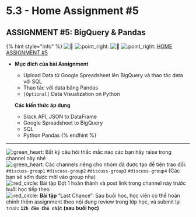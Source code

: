 # 5.3 - Home Assignment \#5

## **ASSIGNMENT \#5:** BigQuery & Pandas

{% hint style="info" %}
![:tada:](https://a.slack-edge.com/production-standard-emoji-assets/13.0/apple-medium/1f389.png) ![:point\_right:](https://a.slack-edge.com/production-standard-emoji-assets/13.0/apple-medium/1f449.png) ![:tada:](https://a.slack-edge.com/production-standard-emoji-assets/13.0/apple-medium/1f389.png) ![:point\_right:](https://a.slack-edge.com/production-standard-emoji-assets/13.0/apple-medium/1f449.png) [HOME ASSIGNMENT \#5](https://github.com/anhdanggit/atom-assignments/tree/main/assignment_5)

* **Mục đích của bài Assignment**

  * Upload Data từ Google Spreadsheet lên BigQuery và thao tác data với SQL
  * Thao tác với data bằng Pandas
  * `[Optional]` Data Visualization on Python

  **Các kiến thức áp dụng**

  * Slack API, JSON to DataFrame
  * Google Spreadsheet to BigQuery
  * SQL
  * Python Pandas
{% endhint %}

----  
![:green\_heart:](https://a.slack-edge.com/production-standard-emoji-assets/13.0/apple-medium/1f49a.png)  Bất kỳ câu hỏi thắc mắc nào các bạn hãy raise trong channel này nhé  
![:green\_heart:](https://a.slack-edge.com/production-standard-emoji-assets/13.0/apple-medium/1f49a.png) Các channels riêng cho nhóm đã được tạo để tiện trao đổi: `#discuss-group1` `#discuss-group2` `#discuss-group3` `#discuss-group4` \(Các bạn sẽ sớm được mời vào group nha\)  
![:red\_circle:](https://a.slack-edge.com/production-standard-emoji-assets/13.0/apple-medium/1f534.png) Bài tập Đợt 1 hoàn thành và post link trong channel này trước buổi học tiếp theo  
![:red\_circle:](https://a.slack-edge.com/production-standard-emoji-assets/13.0/apple-medium/1f534.png) **Bài tập** “Last Chance”: Sau buổi học, học viên có thể hoàn chỉnh thêm assignment theo nội dung review trong lớp học, và submit lại `trước` **`12h đêm Chủ nhật` \(sau buổi học\)**

